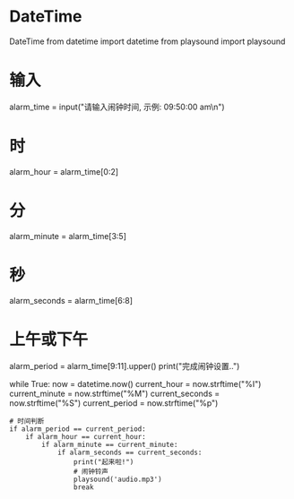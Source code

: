 # DateTime
DateTime
from datetime import datetime
from playsound import playsound

# 输入
alarm_time = input("请输入闹钟时间, 示例: 09:50:00 am\n")
# 时
alarm_hour = alarm_time[0:2]
# 分
alarm_minute = alarm_time[3:5]
# 秒
alarm_seconds = alarm_time[6:8]
# 上午或下午
alarm_period = alarm_time[9:11].upper()
print("完成闹钟设置..")

while True:
    now = datetime.now()
    current_hour = now.strftime("%I")
    current_minute = now.strftime("%M")
    current_seconds = now.strftime("%S")
    current_period = now.strftime("%p")

    # 时间判断
    if alarm_period == current_period:
        if alarm_hour == current_hour:
            if alarm_minute == current_minute:
                if alarm_seconds == current_seconds:
                    print("起来啦!")
                    # 闹钟铃声
                    playsound('audio.mp3')
                    break
